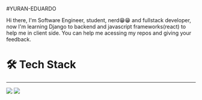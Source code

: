 #YURAN-EDUARDO

Hi there, I'm Software Engineer, student, nerd😁😁 and fullstack developer, now I'm learning Django to backend and javascript frameworks(react) to help me in client side. You can help me acessing my repos and giving your feedback.


<h1> 🛠 Tech Stack </h1>
<hr>
<p><img src="https://img.icons8.com/color/48/000000/git.png"/>
<img src="https://img.icons8.com/color/48/000000/adobe-photoshop--v1.png"/> </p>

<p><link type="image/png" sizes="96x96" rel="icon" href=".../icons8-adobe-photoshop-96.png"></p>
